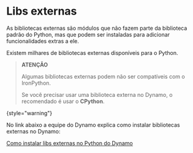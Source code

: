 # Libs externas

As bibliotecas externas são módulos que não fazem parte da biblioteca padrão do Python, mas que podem ser instaladas
para adicionar funcionalidades extras a ele.

Existem milhares de bibliotecas externas disponíveis para o Python.

> **ATENÇÃO**
> 
> Algumas bibliotecas externas podem não ser compatíveis com o IronPython.
> 
> Se você precisar usar uma biblioteca externa no Dynamo, o recomendado é usar o **CPython**.
> 
{style="warning"}


No link abaixo a equipe do Dynamo explica como instalar bibliotecas externas no Dynamo:

[Como instalar libs externas no Python do Dynamo](https://github.com/DynamoDS/Dynamo/wiki/Customizing-Dynamo's-Python-3-installation)
